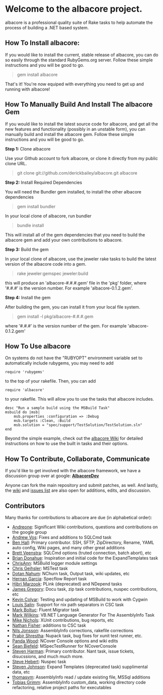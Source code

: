 # Welcome to the albacore project.

albacore is a professional quality suite of Rake tasks to help automate the process of building a .NET based system. 

## How To Install albacore:

If you would like to install the current, stable release of albacore, you can do so easily through the standard RubyGems.org server. Follow these simple instructions and you will be good to go.

> gem install albacore

That's it! You're now equiped with everything you need to get up and running with albacore!

## How To Manually Build And Install The albacore Gem

If you would like to install the latest source code for albacore, and get all the new features and functionality (possibly in an unstable form), you can manually build and install the albacore gem. Follow these simple instructions and you will be good to go.

**Step 1:** Clone albacore

Use your Github account to fork albacore, or clone it directly from my public clone URL.

> git clone git://github.com/derickbailey/albacore.git albacore

**Step 2:** Install Required Dependencies

You will need the Bundler gem installed, to install the other albacore dependencies

> gem install bundler

In your local clone of albacore, run bundler

> bundle install

This will install all of the gem dependencies that you need to build the albacore gem and add your own contributions to albacore.

**Step 3:** Build the gem

In your local clone of albacore, use the jeweler rake tasks to build the latest version of the albacore code into a gem.

> rake jeweler:gemspec jeweler:build

this will produce an 'albacore-#.#.#.gem' file in the 'pkg' folder, where '#.#.#' is the version number. For example 'albacore-0.1.2.gem'.

**Step 4:** Install the gem

After building the gem, you can install it from your local file system.

> gem install -l pkg/albacore-#.#.#.gem

where '#.#.#' is the version number of the gem. For example 'albacore-0.1.2.gem'

## How To Use albacore

On systems do not have the "RUBYOPT" environment variable set to automatically include rubygems, you may need to add

    require 'rubygems'

to the top of your rakefile. Then, you can add

    require 'albacore'

to your rakefile. This will allow you to use the tasks that albacore includes.  

    desc "Run a sample build using the MSBuild Task"
    msbuild do |msb|
        msb.properties :configuration => :Debug
        msb.targets :Clean, :Build
        msb.solution = "spec/support/TestSolution/TestSolution.sln"
    end

Beyond the simple example, check out the [albacore Wiki](http://wiki.github.com/derickbailey/albacore) for detailed instructions on how to use the built in tasks and their options.

## How To Contribute, Collaborate, Communicate

If you'd like to get involved with the albacore framework, we have a discussion group over at google: **[AlbacoreDev](http://groups.google.com/group/albacoredev)**

Anyone can fork the main repository and submit patches, as well. And lastly, the [wiki](http://wiki.github.com/derickbailey/albacore) and [issues list](http://github.com/derickbailey/albacore/issues) are also open for additions, edits, and discussion.

## Contributors

Many thanks for contributions to albacore are due (in alphabetical order):

* [Andreone](http://github.com/Andreone): Significant Wiki contributions, questions and contributions on the google group
* [Andrew Vos](http://github.com/AndrewVos): Fixes and additions to SQLCmd task
* [Ben Hall](http://github.com/benhall): Primary contributor. SSH, SFTP, ZipDirectory, Rename, YAML auto config, Wiki pages, and many other great additions
* [Brett Veenstra](http://github.com/brettveenstra): SQLCmd options (truted connection, batch abort), etc
* [Brian Donahue](http://github.com/briandonahue): Inspiration and initial code for the ExpandTemplates task
* [ChrisAnn](http://github.com/ChrisAnn): MSBuild logger module settings
* [Chris Geihsler](http://github.com/geihsler): MSTest task
* [Dotan Nahum](http://github.com/jondot): NChurn task, Output task, wiki updates, etc
* [Hernan Garcia](http://github.com/hgarcia): Specflow Report task
* [Hibri Marzook](http://github.com/hibri): PLink (deprecated) and NDepend tasks
* [James Gregory](http://github.com/jagregory): Docu task, zip task contributions, nuspec contributions, etc
* [Kevin Colyar](http://github.com/kevincolyar): Testing and updating of MSBuild to work with Cygwin
* [Louis Salin](http://github.com/louissalin): Support for nix path separators in CSC task
* [Mark Boltuc](http://github.com/mboltuc): Fluent Migrator task
* [Mark Wilkins](http://github.com/markwilk): VB.NET Language Generator For The AssemblyInfo Task
* [Mike Nichols](http://github.com/mnichols): XUnit contributions, bug reports, etc
* [Nathan Fisher](:http://github.com/nfisher): additions to CSC task
* [Nils Jonsson](http://github.com/njonsson): AssemblyInfo corrections, rakefile corrections
* [Prabir Shrestha](http://github.com/prabirshrestha): Nupack task, bug fixes for xunit test runner, etc.
* [Panda Wood](http://github.com/pandawood): NCover Console options and wiki edits
* [Sean Biefeld](http://github.com/seanbiefeld): MSpecTestRunner for NCoverConsole
* [Steven Harman](http://github.com/stevenharman): Primary contributor. Nant task, issue tickets, disucssions, and much much more.
* [Steve Hebert](http://github.com/stevehebert): Nuspec task
* [Steven Johnson](http://github.com/2020steve): Expand Templates (deprecated task) supplimental data, etc
* [thomasvm](http://github.com/thomasvm): AssemblyInfo read / update existing file, MSSql additions
* [Tobias Grimm](http://github.com/e-tobi): AssemblyInfo custom_data, working directory code refactoring, relative project paths for executables

